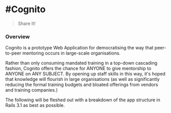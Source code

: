 #Cognito
=======

>Share It!

### Overview

Cognito is a prototype Web Application for democratising the way that peer-to-peer mentoring occurs in
large-scale organisations. 

Rather than only consuming mandated training in a top-down cascading fashion, Cognito offers the chance 
for ANYONE to give mentorship to ANYONE on ANY SUBJECT. By opening up staff skills in this way, it's
hoped that knowledge will flourish in large organisations (as well as significantly reducing the formal
training budgets and bloated offerings from vendors and training companies.)

The following will be fleshed out with a breakdown of the app structure in Rails 3.1 as best as possible.

